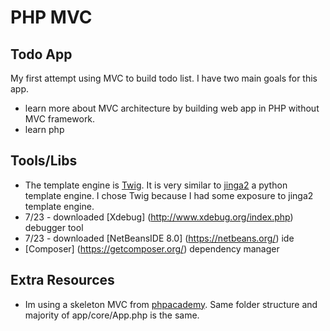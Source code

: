 # PHP MVC

## Todo App
My first attempt using MVC to build todo list.
I have two main goals for this app.
* learn more about MVC architecture by building web app in PHP without MVC framework.
* learn php

## Tools/Libs
* The template engine is [Twig](http://twig.sensiolabs.org/). It is very similar to [jinga2](http://jinja.pocoo.org/docs/) a python template engine. I chose Twig because I had some exposure to jinga2 template engine.
* 7/23 - downloaded [Xdebug] (http://www.xdebug.org/index.php) debugger tool
* 7/23 - downloaded [NetBeansIDE 8.0] (https://netbeans.org/) ide
* [Composer] (https://getcomposer.org/) dependency manager

## Extra Resources
* Im using a skeleton MVC from [phpacademy](http://www.youtube.com/playlist?list=PLfdtiltiRHWGXVHXX09fxXDi-DqInchFD). Same folder structure and majority of app/core/App.php is the same.

